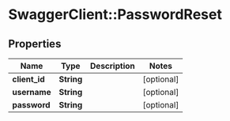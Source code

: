 # SwaggerClient::PasswordReset

## Properties
Name | Type | Description | Notes
------------ | ------------- | ------------- | -------------
**client_id** | **String** |  | [optional] 
**username** | **String** |  | [optional] 
**password** | **String** |  | [optional] 


